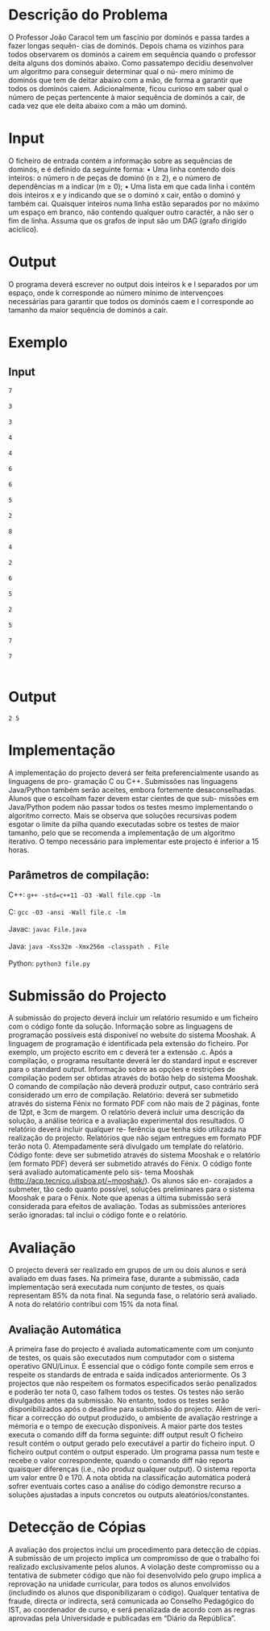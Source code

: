 # Descrição do Problema
O Professor João Caracol tem um fascínio por dominós e passa tardes a fazer longas sequên-
cias de dominós. Depois chama os vizinhos para todos observarem os dominós a cairem em
sequência quando o professor deita alguns dos dominós abaixo.
Como passatempo decidiu desenvolver um algoritmo para conseguir determinar qual o nú-
mero mínimo de dominós que tem de deitar abaixo com a mão, de forma a garantir que todos os
dominós caiem. Adicionalmente, ficou curioso em saber qual o número de peças pertencente à
maior sequência de dominós a cair, de cada vez que ele deita abaixo com a mão um dominó.

# Input
O ficheiro de entrada contém a informação sobre as sequências de dominós, e é definido da
seguinte forma:
• Uma linha contendo dois inteiros: o número n de peças de dominó (n ≥ 2), e o número
de dependências m a indicar (m ≥ 0);
• Uma lista em que cada linha i contém dois inteiros x e y indicando que se o dominó x cair,
então o dominó y também cai.
Quaisquer inteiros numa linha estão separados por no máximo um espaço em branco, não
contendo qualquer outro caractér, a não ser o fim de linha.
Assuma que os grafos de input são um DAG (grafo dirigido acíclico).

# Output
O programa deverá escrever no output dois inteiros k e l separados por um espaço, onde k
corresponde ao número mínimo de intervençoes necessárias para garantir que todos os dominós
caem e l corresponde ao tamanho da maior sequência de dominós a cair.

# Exemplo

## Input
`7`<br/><br/>
`3`<br/><br/>
`3`<br/><br/>
`4`<br/><br/>
`4`<br/><br/>
`6`<br/><br/>
`6`<br/><br/>
`5`<br/><br/>
`2`<br/><br/>
`8`<br/><br/>
`4`<br/><br/>
`2`<br/><br/>
`6`<br/><br/>
`5`<br/><br/>
`2`<br/><br/>
`5`<br/><br/>
`7`<br/><br/>
`7`<br/><br/>

# Output
`2 5`

# Implementação
A implementação do projecto deverá ser feita preferencialmente usando as linguagens de pro-
gramação C ou C++. Submissões nas linguagens Java/Python também serão aceites, embora
fortemente desaconselhadas. Alunos que o escolham fazer devem estar cientes de que sub-
missões em Java/Python podem não passar todos os testes mesmo implementando o algoritmo
correcto. Mais se observa que soluções recursivas podem esgotar o limite da pilha quando
executadas sobre os testes de maior tamanho, pelo que se recomenda a implementação de um
algoritmo iterativo.
O tempo necessário para implementar este projecto é inferior a 15 horas.

## Parâmetros de compilação:
C++: `g++ -std=c++11 -O3 -Wall file.cpp -lm`<br/><br/>
C: `gcc -O3 -ansi -Wall file.c -lm`<br/><br/>
Javac: `javac File.java`<br/><br/>
Java: `java -Xss32m -Xmx256m -classpath . File`<br/><br/>
Python: `python3 file.py`

# Submissão do Projecto
A submissão do projecto deverá incluir um relatório resumido e um ficheiro com o código
fonte da solução. Informação sobre as linguagens de programação possíveis está disponível
no website do sistema Mooshak. A linguagem de programação é identificada pela extensão do
ficheiro. Por exemplo, um projecto escrito em c deverá ter a extensão .c. Após a compilação,
o programa resultante deverá ler do standard input e escrever para o standard output.
Informação sobre as opções e restrições de compilação podem ser obtidas através do botão help
do sistema Mooshak. O comando de compilação não deverá produzir output, caso contrário
será considerado um erro de compilação.
Relatório: deverá ser submetido através do sistema Fénix no formato PDF com não mais de 2
páginas, fonte de 12pt, e 3cm de margem. O relatório deverá incluir uma descrição da solução, a
análise teórica e a avaliação experimental dos resultados. O relatório deverá incluir qualquer re-
ferência que tenha sido utilizada na realização do projecto. Relatórios que não sejam entregues
em formato PDF terão nota 0. Atempadamente será divulgado um template do relatório.
Código fonte: deve ser submetido através do sistema Mooshak e o relatório (em formato PDF)
deverá ser submetido através do Fénix. O código fonte será avaliado automaticamente pelo sis-
tema Mooshak (http://acp.tecnico.ulisboa.pt/~mooshak/). Os alunos são en-
corajados a submeter, tão cedo quanto possível, soluções preliminares para o sistema Mooshak
e para o Fénix. Note que apenas a última submissão será considerada para efeitos de avaliação.
Todas as submissões anteriores serão ignoradas: tal inclui o código fonte e o relatório.

# Avaliação
O projecto deverá ser realizado em grupos de um ou dois alunos e será avaliado em duas fases.
Na primeira fase, durante a submissão, cada implementação será executada num conjunto de
testes, os quais representam 85% da nota final. Na segunda fase, o relatório será avaliado. A
nota do relatório contribui com 15% da nota final.

## Avaliação Automática
A primeira fase do projecto é avaliada automaticamente com um conjunto de testes, os quais são
executados num computador com o sistema operativo GNU/Linux. É essencial que o código
fonte compile sem erros e respeite os standards de entrada e saída indicados anteriormente. Os
3
projectos que não respeitem os formatos especificados serão penalizados e poderão ter nota 0,
caso falhem todos os testes. Os testes não serão divulgados antes da submissão. No entanto,
todos os testes serão disponibilizados após o deadline para submissão do projecto. Além de veri-
ficar a correcção do output produzido, o ambiente de avaliação restringe a mémoria e o tempo
de execução disponíveis. A maior parte dos testes executa o comando diff da forma seguinte:
diff output result
O ficheiro result contém o output gerado pelo executável a partir do ficheiro input. O
ficheiro output contém o output esperado. Um programa passa num teste e recebe o valor
correspondente, quando o comando diff não reporta quaisquer diferenças (i.e., não produz
qualquer output). O sistema reporta um valor entre 0 e 170.
A nota obtida na classificação automática poderá sofrer eventuais cortes caso a análise do código
demonstre recurso a soluções ajustadas a inputs concretos ou outputs aleatórios/constantes.

# Detecção de Cópias
A avaliação dos projectos inclui um procedimento para detecção de cópias. A submissão de um
projecto implica um compromisso de que o trabalho foi realizado exclusivamente pelos alunos.
A violação deste compromisso ou a tentativa de submeter código que não foi desenvolvido pelo
grupo implica a reprovação na unidade curricular, para todos os alunos envolvidos (includindo
os alunos que disponibilizaram o código). Qualquer tentativa de fraude, directa or indirecta,
será comunicada ao Conselho Pedagógico do IST, ao coordenador de curso, e será penalizada
de acordo com as regras aprovadas pela Universidade e publicadas em “Diário da República”.
